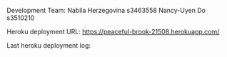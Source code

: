 Development Team: 
Nabila Herzegovina s3463558
Nancy-Uyen Do s3510210

Heroku deployment URL: 
https://peaceful-brook-21508.herokuapp.com/

Last heroku deployment log: 

